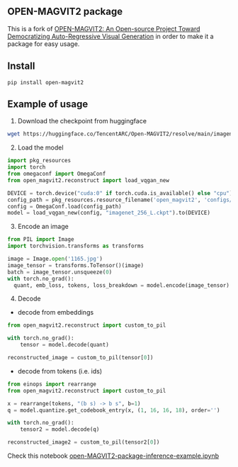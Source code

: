 ## OPEN-MAGVIT2 package

This is a fork of [OPEN-MAGVIT2: An Open-source Project Toward Democratizing Auto-Regressive Visual Generation](https://github.com/TencentARC/Open-MAGVIT2) in order to make it a package for easy usage.

## Install
```
pip install open-magvit2
```

## Example of usage

1. Download the checkpoint from huggingface
```bash
wget https://huggingface.co/TencentARC/Open-MAGVIT2/resolve/main/imagenet_256_L.ckpt
```
2. Load the model
```python
import pkg_resources
import torch
from omegaconf import OmegaConf
from open_magvit2.reconstruct import load_vqgan_new

DEVICE = torch.device("cuda:0" if torch.cuda.is_available() else "cpu")
config_path = pkg_resources.resource_filename('open_magvit2', 'configs/gpu/imagenet_lfqgan_256_L.yaml')
config = OmegaConf.load(config_path)
model = load_vqgan_new(config, "imagenet_256_L.ckpt").to(DEVICE)
```
3. Encode an image
```python
from PIL import Image
import torchvision.transforms as transforms

image = Image.open('1165.jpg')
image_tensor = transforms.ToTensor()(image)
batch = image_tensor.unsqueeze(0)
with torch.no_grad():
  quant, emb_loss, tokens, loss_breakdown = model.encode(image_tensor)
```
4. Decode
- decode from embeddings
```python
from open_magvit2.reconstruct import custom_to_pil

with torch.no_grad():
    tensor = model.decode(quant)

reconstructed_image = custom_to_pil(tensor[0])
```
- decode from tokens (i.e. ids)
```python
from einops import rearrange
from open_magvit2.reconstruct import custom_to_pil

x = rearrange(tokens, "(b s) -> b s", b=1)
q = model.quantize.get_codebook_entry(x, (1, 16, 16, 18), order='')

with torch.no_grad():
    tensor2 = model.decode(q)

reconstructed_image2 = custom_to_pil(tensor2[0])
```

Check this notebook [open-MAGVIT2-package-inference-example.ipynb](https://colab.research.google.com/drive/1lpqnekYG__GgSTmW2y7w4FZEZms54Sc5?usp=sharing)


